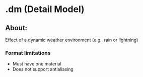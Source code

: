 # .dm (Detail Model)

## About:
Effect of a dynamic weather environment (e.g., rain or lightning)

### Format limitations

- Must have one material
- Does not support antialiasing